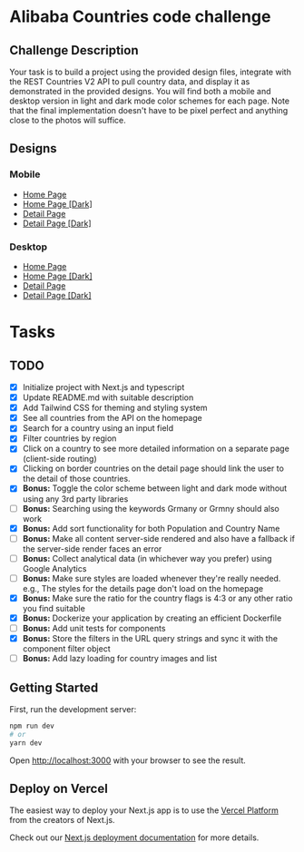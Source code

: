 # Alibaba Countries code challenge

## Challenge Description

Your task is to build a project using the provided design files, integrate with the REST Countries V2 API to pull country data, and display it as demonstrated in the provided designs. You will find both a mobile and desktop version in light and dark mode color schemes for each page. Note that the final implementation doesn't have to be pixel perfect and anything close to the photos will suffice.

## Designs

### Mobile

- <a href="https://alibaba-rest-countries.vercel.app/design/mobile-design-home-light.jpg">Home Page</a>
- <a href="https://alibaba-rest-countries.vercel.app/design/mobile-design-home-dark.jpg">Home Page [Dark]</a>
- <a href="https://alibaba-rest-countries.vercel.app/design/mobile-design-detail-light.jpg">Detail Page</a>
- <a href="https://alibaba-rest-countries.vercel.app/design/mobile-design-detail-dark.jpg">Detail Page [Dark]</a>

### Desktop

- <a href="https://alibaba-rest-countries.vercel.app/design/desktop-design-home-light.jpg">Home Page</a>
- <a href="https://alibaba-rest-countries.vercel.app/design/desktop-design-home-dark.jpg">Home Page [Dark]</a>
- <a href="https://alibaba-rest-countries.vercel.app/design/desktop-design-detail-light.jpg">Detail Page</a>
- <a href="https://alibaba-rest-countries.vercel.app/design/desktop-design-detail-dark.jpg">Detail Page [Dark]</a>

# Tasks

## TODO

- [x] Initialize project with Next.js and typescript
- [x] Update README.md with suitable description
- [x] Add Tailwind CSS for theming and styling system
- [x] See all countries from the API on the homepage
- [x] Search for a country using an input field
- [x] Filter countries by region
- [x] Click on a country to see more detailed information on a separate page (client-side routing)
- [x] Clicking on border countries on the detail page should link the user to the detail of those countries.
- [x] <b>Bonus:</b> Toggle the color scheme between light and dark mode without using any 3rd party libraries
- [ ] <b>Bonus:</b> Searching using the keywords Grmany or Grmny should also work
- [x] <b>Bonus:</b> Add sort functionality for both Population and Country Name
- [ ] <b>Bonus:</b> Make all content server-side rendered and also have a fallback if the server-side render faces an error
- [ ] <b>Bonus:</b> Collect analytical data (in whichever way you prefer) using Google Analytics
- [ ] <b>Bonus:</b> Make sure styles are loaded whenever they're really needed. e.g., The styles for the details page don't load on the homepage
- [x] <b>Bonus:</b> Make sure the ratio for the country flags is 4:3 or any other ratio you find suitable
- [x] <b>Bonus:</b> Dockerize your application by creating an efficient Dockerfile
- [ ] <b>Bonus:</b> Add unit tests for components
- [x] <b>Bonus:</b> Store the filters in the URL query strings and sync it with the component filter object
- [ ] <b>Bonus:</b> Add lazy loading for country images and list

## Getting Started

First, run the development server:

```bash
npm run dev
# or
yarn dev
```

Open [http://localhost:3000](http://localhost:3000) with your browser to see the result.

## Deploy on Vercel

The easiest way to deploy your Next.js app is to use the [Vercel Platform](https://vercel.com/new?utm_medium=default-template&filter=next.js&utm_source=create-next-app&utm_campaign=create-next-app-readme) from the creators of Next.js.

Check out our [Next.js deployment documentation](https://nextjs.org/docs/deployment) for more details.
